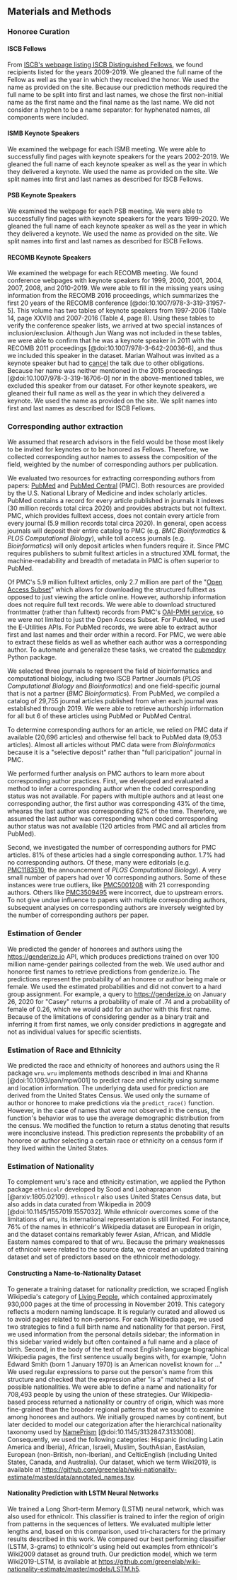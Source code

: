 ## Materials and Methods

### Honoree Curation

#### ISCB Fellows

From [ISCB's webpage listing ISCB Distinguished Fellows](http://web.archive.org/web/20200116150052/https://www.iscb.org/iscb-fellows), we found recipients listed for the years 2009-2019.
We gleaned the full name of the Fellow as well as the year in which they received the honor.
We used the name as provided on the site.
Because our prediction methods required the full name to be split into first and last names, we chose the first non-initial name as the first name and the final name as the last name.
We did not consider a hyphen to be a name separator:
for hyphenated names, all components were included.

#### ISMB Keynote Speakers

We examined the webpage for each ISMB meeting.
We were able to successfully find pages with keynote speakers for the years 2002-2019.
We gleaned the full name of each keynote speaker as well as the year in which they delivered a keynote.
We used the name as provided on the site.
We split names into first and last names as described for ISCB Fellows.

#### PSB Keynote Speakers

We examined the webpage for each PSB meeting.
We were able to successfully find pages with keynote speakers for the years 1999-2020.
We gleaned the full name of each keynote speaker as well as the year in which they delivered a keynote.
We used the name as provided on the site.
We split names into first and last names as described for ISCB Fellows.

#### RECOMB Keynote Speakers

We examined the webpage for each RECOMB meeting.
We found conference webpages with keynote speakers for 1999, 2000, 2001, 2004, 2007, 2008, and 2010-2019.
We were able to fill in the missing years using information from the RECOMB 2016 proceedings, which summarizes the first 20 years of the RECOMB conference [@doi:10.1007/978-3-319-31957-5].
This volume has two tables of keynote speakers from 1997-2006 (Table 14, page XXVII) and 2007-2016 (Table 4, page 8).
Using these tables to verify the conference speaker lists, we arrived at two special instances of inclusion/exclusion.
Although Jun Wang was not included in these tables, we were able to confirm that he was a keynote speaker in 2011 with the RECOMB 2011 proceedings [@doi:10.1007/978-3-642-20036-6], and thus we included this speaker in the dataset.
Marian Walhout was invited as a keynote speaker but had to [cancel](http://recomb2015.mimuw.edu.pl/node/18.html) the talk due to other obligations.
Because her name was neither mentioned in the 2015 proceedings [@doi:10.1007/978-3-319-16706-0] nor in the above-mentioned tables, we excluded this speaker from our dataset.
For other keynote speakers, we gleaned their full name as well as the year in which they delivered a keynote.
We used the name as provided on the site.
We split names into first and last names as described for ISCB Fellows.

### Corresponding author extraction

We assumed that research advisors in the field would be those most likely to be invited for keynotes or to be honored as Fellows.
Therefore, we collected corresponding author names to assess the composition of the field, weighted by the number of corresponding authors per publication.

We evaluated two resources for extracting corresponding authors from papers: [PubMed](https://pubmed.ncbi.nlm.nih.gov/) and [PubMed Central](https://www.ncbi.nlm.nih.gov/pmc/) (PMC).
Both resources are provided by the U.S. National Library of Medicine and index scholarly articles.
PubMed contains a record for every article published in journals it indexes (30 million records total circa 2020) and provides abstracts but not fulltext.
PMC, which provides fulltext access, does not contain every article from every journal (5.9 million records total circa 2020).
In general, open access journals will deposit their entire catalog to PMC (e.g. _BMC Bioinformatics_ & _PLOS Computational Biology_), while toll access journals (e.g. _Bioinformatics_) will only deposit articles when funders require it.
Since PMC requires publishers to submit fulltext articles in a structured XML format, the machine-readability and breadth of metadata in PMC is often superior to PubMed.

Of PMC's 5.9 million fulltext articles, only 2.7 million are part of the "[Open Access Subset](https://www.ncbi.nlm.nih.gov/pmc/tools/openftlist/)" which allows for downloading the structured fulltext as opposed to just viewing the article online.
However, authorship information does not require full text records.
We were able to download structured frontmatter (rather than fulltext) records from PMC's [OAI-PMH service](https://www.ncbi.nlm.nih.gov/pmc/tools/oai/), so we were not limited to just the Open Access Subset.
For PubMed, we used the E-Utilities APIs.
For PubMed records, we were able to extract author first and last names and their order within a record.
For PMC, we were able to extract these fields as well as whether each author was a corresponding author.
To automate and generalize these tasks, we created the [pubmedpy](https://github.com/dhimmel/pubmedpy) Python package.

We selected three journals to represent the field of bioinformatics and computational biology, including two ISCB Partner Journals (_PLOS Computational Biology_ and _Bioinformatics_) and one field-specific journal that is not a partner (_BMC Bioinformatics_).
From PubMed, we compiled a catalog of 29,755 journal articles published from when each journal was established through 2019.
We were able to retrieve authorship information for all but 6 of these articles using PubMed or PubMed Central.

To determine corresponding authors for an article, we relied on PMC data if available (20,696 articles) and otherwise fell back to PubMed data (9,053 articles).
Almost all articles without PMC data were from _Bioinformatics_ because it is a "selective deposit" rather than "full paricipation" journal in PMC.

We performed further analysis on PMC authors to learn more about corresponding author practices.
First, we developed and evaluated a method to infer a corresponding author when the coded corresponding status was not available.
For papers with multiple authors and at least one corresponding author, the first author was corresponding 43% of the time, whearas the last author was corresponding 62% of the time.
Therefore, we assumed the last author was corresponding when coded corresponding author status was not available (120 articles from PMC and all articles from PubMed).

Second, we investigated the number of corresponding authors for PMC articles.
81% of these articles had a single corresponding author.
1.7% had no corresponding authors.
Of these, many were editorials (e.g. [PMC1183510](https://www.ncbi.nlm.nih.gov/pmc/articles/PMC1183510/), the announcement of _PLOS Computational Biology_).
A very small number of papers had over 10 corresponding authors.
Some of these instances were true outliers, like [PMC5001208](https://www.ncbi.nlm.nih.gov/pmc/articles/PMC5001208/) with 21 corresponding authors.
Others like [PMC3509495](https://www.ncbi.nlm.nih.gov/pmc/articles/PMC3509495/) were incorrect, due to upstream errors.
To not give undue influence to papers with multiple corresponding authors, subsequent analyses on corresponding authors are inversely weighted by the number of corresponding authors per paper.

### Estimation of Gender

We predicted the gender of honorees and authors using the <https://genderize.io> API, which produces predictions trained on over 100 million name-gender pairings collected from the web.
We used author and honoree first names to retrieve predictions from genderize.io.
The predictions represent the probability of an honoree or author being male or female.
We used the estimated probabilities and did not convert to a hard group assignment.
For example, a query to <https://genderize.io> on January 26, 2020 for "Casey" returns a probability of male of .74 and a probability of female of 0.26, which we would add for an author with this first name.
Because of the limitations of considering gender as a binary trait and inferring it from first names, we only consider predictions in aggregate and not as individual values for specific scientists.

### Estimation of Race and Ethnicity

We predicted the race and ethnicity of honorees and authors using the R package `wru`.
`wru` implements methods described in Imai and Khanna [@doi:10.1093/pan/mpw001] to predict race and ethnicity using surname and location information.
The underlying data used for prediction are derived from the United States Census.
We used only the surname of author or honoree to make predictions via the `predict_race()` function.
However, in the case of names that were not observed in the census, the function's behavior was to use the average demographic distribution from the census.
We modified the function to return a status denoting that results were inconclusive instead.
This prediction represents the probability of an honoree or author selecting a certain race or ethnicity on a census form if they lived within the United States.

### Estimation of Nationality

To complement wru's race and ethnicity estimation, we applied the Python package `ethnicolr` developed by Sood and Laohaprapanon [@arxiv:1805.02109].
`ethnicolr` also uses United States Census data, but also adds in data curated from Wikipedia in 2009 [@doi:10.1145/1557019.1557032].
While ethnicolr overcomes some of the limitations of wru, its international representation is still limited.
For instance, 76% of the names in ethnicolr's Wikipedia dataset are European in origin, and the dataset contains remarkably fewer Asian, African, and Middle Eastern names compared to that of wru.
Because the primary weaknesses of ethnicolr were related to the source data, we created an updated training dataset and set of predictors based on the ethnicolr methodology.

#### Constructing a Name-to-Nationality Dataset

To generate a training dataset for nationality prediction, we scraped English Wikipedia's category of [Living People](https://en.wikipedia.org/wiki/Category:Living_people), which contained approximately 930,000 pages at the time of processing in November 2019.
This category reflects a modern naming landscape.
It is regularly curated and allowed us to avoid pages related to non-persons.
For each Wikipedia page, we used two strategies to find a full birth name and nationality for that person.
First, we used information from the personal details sidebar; the information in this sidebar varied widely but often contained a full name and a place of birth.
Second, in the body of the text of most English-language biographical Wikipedia pages, the first sentence usually begins with, for example, "John Edward Smith (born 1 January 1970) is an American novelist known for ..."
We used regular expressions to parse out the person's name from this structure and checked that the expression after "is a" matched a list of possible nationalities.
We were able to define a name and nationality for 708,493 people by using the union of these strategies.
Our Wikipedia-based process returned a nationality or country of origin, which was more fine-grained than the broader regional patterns that we sought to examine among honorees and authors.
We initially grouped names by continent, but later decided to model our categorization after the hierarchical nationality taxonomy used by [NamePrism](http://www.name-prism.com/about) [@doi:10.1145/3132847.3133008].
Consequently, we used the following categories: Hispanic (including Latin America and Iberia), African, Israeli, Muslim, SouthAsian, EastAsian, European (non-British, non-Iberian), and CelticEnglish (including United States, Canada, and Australia).
Our dataset, which we term Wiki2019, is available at <https://github.com/greenelab/wiki-nationality-estimate/master/data/annotated_names.tsv>.

#### Nationality Prediction with LSTM Neural Networks

We trained a Long Short-term Memory (LSTM) neural network, which was also used for ethnicolr.
This classifier is trained to infer the region of origin from patterns in the sequences of letters.
We evaluated multiple letter lengths and, based on this comparison, used tri-characters for the primary results described in this work.
We compared our best performing classifier (LSTM, 3-grams) to ethnicolr's using held out examples from ethnicolr's Wiki2009 dataset as ground truth.
Our prediction model, which we term Wiki2019-LSTM, is available at <https://github.com/greenelab/wiki-nationality-estimate/master/models/LSTM.h5>.
